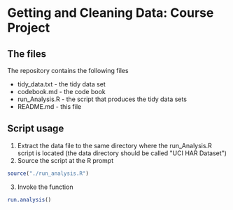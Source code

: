 Getting and Cleaning Data: Course Project
=========================================

The files
---------
The repository contains the following files
* tidy_data.txt - the tidy data set
* codebook.md - the code book
* run_Analysis.R - the script that produces the tidy data sets
* README.md - this file

Script usage
------------
1. Extract the data file to the same directory where the run_Analysis.R script is located (the data directory should be called "UCI HAR Dataset")
2. Source the script at the R prompt
```r
source("./run_analysis.R")
```
3. Invoke the function
```r
run.analysis()
```

